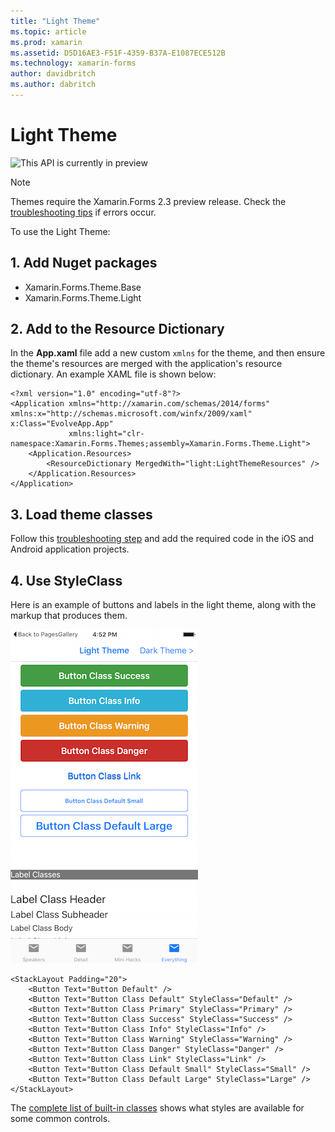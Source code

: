 ```yaml
---
title: "Light Theme"
ms.topic: article
ms.prod: xamarin
ms.assetid: D5D16AE3-F51F-4359-B37A-E1087ECE512B
ms.technology: xamarin-forms
author: davidbritch
ms.author: dabritch
---
```


# Light Theme

![](~/media/shared/preview.png "This API is currently in preview")

> [!NOTE]
> Themes require the Xamarin.Forms 2.3 preview release. Check the
[troubleshooting tips](~/xamarin-forms/user-interface/themes/index.md) if errors occur.

To use the Light Theme:

## 1. Add Nuget packages

* Xamarin.Forms.Theme.Base
* Xamarin.Forms.Theme.Light

## 2. Add to the Resource Dictionary

In the **App.xaml** file add a new custom `xmlns` for the theme, and then
ensure the theme's resources are merged with the application's resource dictionary.
An example XAML file is shown below:

```xaml
<?xml version="1.0" encoding="utf-8"?>
<Application xmlns="http://xamarin.com/schemas/2014/forms" xmlns:x="http://schemas.microsoft.com/winfx/2009/xaml" x:Class="EvolveApp.App"
             xmlns:light="clr-namespace:Xamarin.Forms.Themes;assembly=Xamarin.Forms.Theme.Light">
    <Application.Resources>
        <ResourceDictionary MergedWith="light:LightThemeResources" />
    </Application.Resources>
</Application>
```

## 3. Load theme classes

Follow this [troubleshooting step](~/xamarin-forms/user-interface/themes/index.md)
and add the required code in the iOS and Android application projects.

## 4. Use StyleClass

Here is an example of buttons and labels in the light theme,
along with the markup that produces them.

[ ![](light-images/light-theme-sml.png "Buttons and Labels in the Light Theme")](light-images/light-theme.png "Buttons and Labels in the Light Theme")

```xaml
<StackLayout Padding="20">
	<Button Text="Button Default" />
	<Button Text="Button Class Default" StyleClass="Default" />
	<Button Text="Button Class Primary" StyleClass="Primary" />
	<Button Text="Button Class Success" StyleClass="Success" />
	<Button Text="Button Class Info" StyleClass="Info" />
	<Button Text="Button Class Warning" StyleClass="Warning" />
	<Button Text="Button Class Danger" StyleClass="Danger" />
	<Button Text="Button Class Link" StyleClass="Link" />
	<Button Text="Button Class Default Small" StyleClass="Small" />
	<Button Text="Button Class Default Large" StyleClass="Large" />
</StackLayout>
```

The [complete list of built-in classes](~/xamarin-forms/user-interface/themes/index.md)
shows what styles are available for some common controls.

